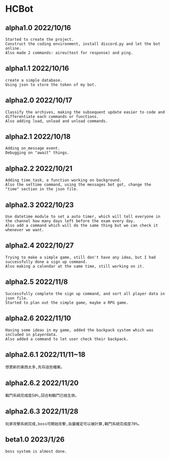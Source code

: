 # HCBot
## alpha1.0 2022/10/16
    Started to create the project.
    Construct the coding environment, install discord.py and let the bot online.
    Also made 2 commands: aireu(test for response) and ping.
## alpha1.1 2022/10/16
    create a simple database.
    Using json to store the token of my bot.
## alpha2.0 2022/10/17
    Classify the archives, making the subsequent update easier to code and differentiate each commands or functions.
    Also adding load, unload and unload commands.
## alpha2.1 2022/10/18
    Adding on_message event.
    Debugging on "await" things.
## alpha2.2 2022/10/21
    Adding time_task, a function working on background.
    Also the settime command, using the messages bot got, change the "time" section in the json file.
## alpha2.3 2022/10/23
    Use datetime module to set a auto timer, which will tell everyone in the channel how many days left before the exam every day.
    Also add a command which will do the same thing but we can check it whenever we want.
## alpha2.4 2022/10/27
    Trying to make a simple game, still don't have any idea, but I had successfully done a sign up command. 
    Also making a calendar at the same time, still working on it.
## alpha2.5 2022/11/8
    Successfully complete the sign up command, and sort all player data in json file.
    Started to plan out the simple game, maybe a RPG game.
## alpha2.6 2022/11/10
    Having some ideas in my game, added the backpack system which was included in playerdata.
    Also added a command to let user check their backpack. 
## alpha2.6.1 2022/11/11~18
    想更新的東西太多,先存這些檔案。
## alpha2.6.2 2022/11/20
    戰鬥系統完成度50%,回合制戰鬥已經生效。
## alpha2.6.3 2022/11/28
    玩家攻擊系統完成,boss可開始攻擊,血量確定可以被計算,戰鬥系統完成度70%。
## beta1.0 2023/1/26
    boss system is almost done.